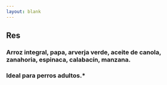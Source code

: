 ```yaml
---
layout: blank
---
```

<turbo-frame id="the_pit">
  <div style="background-image: url('../../assets/img/escarapelas/escarapela_res_ruidosa.png')"
  class="bg-cover animate-fade-in-down">
    <div class="escarapela border-lacre-300">
      <h2 class="text-4xl">Res</h2>
      <h3 class="py-2 mx-8 text-xl font-bold text-center">
        Arroz integral, papa, arverja verde, aceite de canola, zanahoria, espinaca, calabacín, manzana.
      </h3>
      <h3 class="mx-8 text-xl">Ideal para perros adultos.*</h3>
    </div>
  </div>
</turbo-frame>
